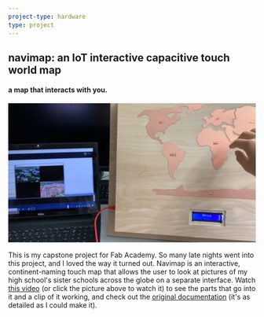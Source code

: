 ```yaml
---
project-type: hardware 
type: project
---
```

## navimap: an IoT interactive capacitive touch world map
#### a map that interacts with you.

[![navimap](/assets/pics/project_pics/navimap/thumbnail.jpg)](https://www.youtube.com/watch?v=DDr3IPa8dLo "Navimap")

This is my capstone project for Fab Academy. So many late nights went into this project, and I loved the way it turned out. Navimap is an interactive, continent-naming touch map that allows the user to look at pictures of my high school's sister schools across the globe on a separate interface. Watch <a href="https://www.youtube.com/watch?v=iFzklkM2qlE">this video</a> (or click the picture above to watch it) to see the parts that go into it and a clip of it working, and check out the <a href = "http://fabacademy.org/2020/labs/charlotte/students/elaine-liu/projects/final-project/">original documentation</a> (it's as detailed as I could make it).
